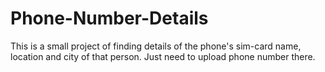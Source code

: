 # Phone-Number-Details
This is a small project of finding details of the phone's sim-card name, location and city of that person. Just need to upload phone number there.
